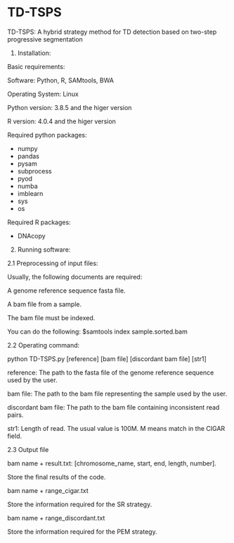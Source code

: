 # TD-TSPS

TD-TSPS: A hybrid strategy method for TD detection based on two-step progressive segmentation

1. Installation:

Basic requirements:

Software: Python, R, SAMtools, BWA

Operating System: Linux

Python version: 3.8.5 and the higer version

R version: 4.0.4 and the higer version

Required python packages: 

- numpy
- pandas
- pysam
- subprocess
- pyod
- numba
- imblearn
- sys
- os

Required R packages:

- DNAcopy

2. Running software:

2.1 Preprocessing of input files:

Usually, the following documents are required:

A genome reference sequence fasta file.

A bam file from a  sample.

The bam file  must be indexed. 

You can do the following: $samtools index sample.sorted.bam

2.2 Operating command:

python TD-TSPS.py [reference] [bam file] [discordant bam file] [str1] 

reference: The path to the fasta file of the genome reference sequence used by the user.

bam file: The path to the bam file representing the sample used by the user.

discordant bam file: The path to the bam file containing inconsistent read pairs.

str1: Length of read. The usual value is 100M. M means match in the CIGAR field.

2.3 Output file

bam name + result.txt: [chromosome_name, start, end, length, number].

Store the final results of the code.

bam name + range_cigar.txt

Store the information required for the SR strategy.

bam name + range_discordant.txt

Store the information required for the PEM strategy.

